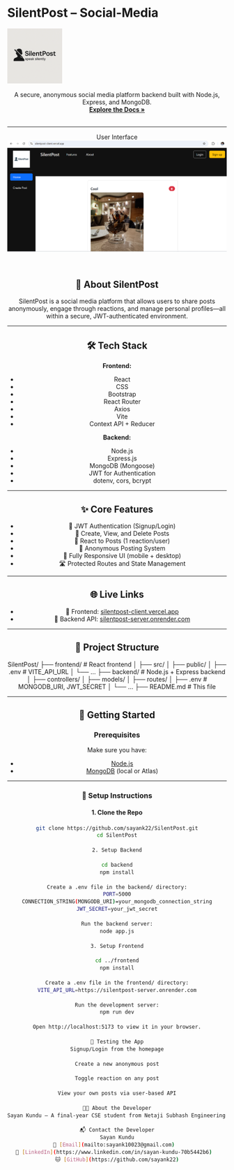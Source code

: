 # SilentPost – Social-Media

<a href="https://silentpost-client.vercel.app/">
    <img src="./frontend/src/assets/tagline.png" alt="SilentPost Logo" style="width: 25%;height: 25%"/>
  </a>
</p>

<p align="center">
  A secure, anonymous social media platform backend built with Node.js, Express, and MongoDB.
  <br />
  <a href="https://github.com/sayank22/social-media"><strong>Explore the Docs »</strong></a>
   <br />
  <br />
</p>

</div>

---

<p align="center">
User Interface
<br />
  <a href="https://silentpost-client.vercel.app/">
    <img src="./frontend/src/assets/silentpost.png" alt="SilentPost ScreenShot" />
  </a>
</p>
<br />
<div align="center">

## 📝 About SilentPost

SilentPost is a social media platform that allows users to share posts anonymously, engage through reactions, and manage personal profiles—all within a secure, JWT-authenticated environment.

---

## 🛠️ Tech Stack

**Frontend:**
- React
- CSS
- Bootstrap
- React Router
- Axios
- Vite
- Context API + Reducer

**Backend:**
- Node.js
- Express.js
- MongoDB (Mongoose)
- JWT for Authentication
- dotenv, cors, bcrypt

---

## ✨ Core Features

- 🔐 JWT Authentication (Signup/Login)
- 📝 Create, View, and Delete Posts
- 💬 React to Posts (1 reaction/user)
- 🧠 Anonymous Posting System
- 📱 Fully Responsive UI (mobile + desktop)
- 🛣️ Protected Routes and State Management

---

## 🌐 Live Links

- 🔗 Frontend: [silentpost-client.vercel.app](https://silentpost-client.vercel.app)
- 🔗 Backend API: [silentpost-server.onrender.com](https://silentpost-server.onrender.com)

---

## 📁 Project Structure

SilentPost/ ├── frontend/ # React frontend │ ├── src/ │ ├── public/ │ ├── .env # VITE_API_URL │ └── ... ├── backend/ # Node.js + Express backend │ ├── controllers/ │ ├── models/ │ ├── routes/ │ ├── .env # MONGODB_URI, JWT_SECRET │ └── ... ├── README.md # This file


---

## 🚀 Getting Started

### Prerequisites

Make sure you have:

- [Node.js](https://nodejs.org/)
- [MongoDB](https://www.mongodb.com/) (local or Atlas)

---

### 🔧 Setup Instructions

#### 1. Clone the Repo

```bash
git clone https://github.com/sayank22/SilentPost.git
cd SilentPost

2. Setup Backend

cd backend
npm install

Create a .env file in the backend/ directory:
PORT=5000
CONNECTION_STRING(MONGODB_URI)=your_mongodb_connection_string
JWT_SECRET=your_jwt_secret

Run the backend server:
node app.js

3. Setup Frontend

cd ../frontend
npm install

Create a .env file in the frontend/ directory:
VITE_API_URL=https://silentpost-server.onrender.com

Run the development server:
npm run dev

Open http://localhost:5173 to view it in your browser.

🧪 Testing the App
Signup/Login from the homepage

Create a new anonymous post

Toggle reaction on any post

View your own posts via user-based API

👨‍💻 About the Developer
Sayan Kundu – A final-year CSE student from Netaji Subhash Engineering College, passionate about building meaningful full-stack applications and exploring modern web technologies.

📬 Contact the Developer
Sayan Kundu
📧 [Email](mailto:sayank10023@gmail.com)  
💼 [LinkedIn](https://www.linkedin.com/in/sayan-kundu-70b5442b6)  
🐱 [GitHub](https://github.com/sayank22)

